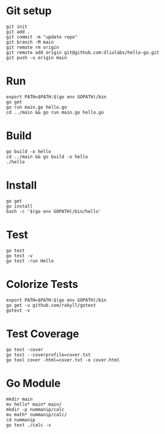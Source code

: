 # Git setup

```
git init
git add .
git commit -m "update repo"
git branch -M main
git remote rm origin
git remote add origin git@github.com:dliulabs/hello-go.git
git push -u origin main
```

# Run

```
export PATH=$PATH:$(go env GOPATH)/bin
go get
go run main.go hello.go
cd ../main && go run main.go hello.go
```

# Build

```
go build -o hello
cd ../main && go build -o hello
./hello
```

# Install

```
go get
go install
bash -c '$(go env GOPATH)/bin/hello'
```

# Test

```
go test 
go test -v
go test -run Hello
```

# Colorize Tests

```
export PATH=$PATH:$(go env GOPATH)/bin
go get -u github.com/rakyll/gotest
gotest -v
```

# Test Coverage

```
go test -cover
go test --coverprofile=cover.txt
go tool cover -html=cover.txt -o cover.html
```

# Go Module

```
mkdir main
mv hello* main* main/
mkdir -p nummanip/calc
mv math* nummanip/calc/
cd nummanip
go test ./calc -v
```